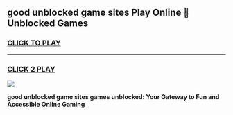 
## good unblocked game sites Play Online 👋 Unblocked Games
<h3>
<a href="https://premium.freeplayer.one?title=good_unblocked_game_sites&ref=19F">CLICK TO PLAY</a></h3>
<hr>

<h3>
<a href="https://premium.freeplayer.one?title=good_unblocked_game_sites&ref=19F">CLICK 2 PLAY</a>
  
</h3>

<a href="https://premium.freeplayer.one?title=good_unblocked_game_sites&ref=19F"><img src="https://clearcache.store/games.png"></a>


**good unblocked game sites games unblocked: Your Gateway to Fun and Accessible Online Gaming**
